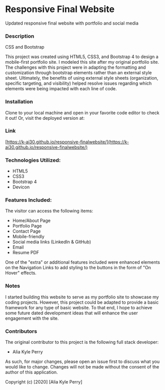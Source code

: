 # Responsive Final Website
Updated responsive final website with portfolio and social media

### Description

CSS and Bootstrap

This project was created using HTML5, CSS3, and Bootstrap 4 to design a mobile-first portfolio site.  I modeled this site after my original portfolio site.  The challenges with this project were in adapting the formatting and customization through bootstrap elements rather than an external style sheet.  Ultimately, the benefits of using external style sheets (organization, specific targeting, and visibility) helped resolve issues regarding which elements were being impacted with each line of code.

### Installation

Clone to your local machine and open in your favorite code editor to check it out! Or, visit the deployed version at: 

### Link

[https://k-ai30.github.io/responsive-finalwebsite/](https://k-ai30.github.io/responsive-finalwebsite/)

### Technologies Utilized:
* HTML5
* CSS3
* Bootstrap 4
* Devicon

### Features Included:

The visitor can access the following items:

- Home/About Page
- Portfolio Page
- Contact Page
- Mobile-friendly
- Social media links (LinkedIn & GitHub)
- Email
- Resume PDF

One of the "extra" or additional features included were enhanced elements on the Navigation Links to add styling to the buttons in the form of "On Hover" effects.

### Notes

I started building this website to serve as my portfolio site to showcase my coding projects. However, this project could be adapted to provide a basic framework for any type of basic website.  To that end, I hope to achieve some future dated development ideas that will enhance the user engagement with the site.

### Contributors

The original contributor to this project is the following full stack developer:

- Alia Kyle Perry

As such, for major changes, please open an issue first to discuss what you would like to change. Changes will not be made without the consent of the author of this application.

Copyright (c) [2020] [Alia Kyle Perry]